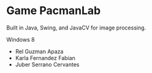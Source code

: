 Game PacmanLab
==================

Built in Java, Swing, and JavaCV for image processing.

Windows 8

- Rel Guzman Apaza
- Karla Fernandez Fabian
- Juber Serrano Cervantes
